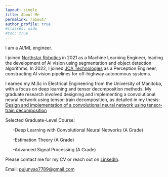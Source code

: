```yaml
---
layout: single
title: About Me
permalink: /about/
author_profile: true
#classes: wide
#toc: true
---
```

I am a AI/ML engineer. 

I joined <a href="https://northstar-robotics.com/">Northstar Robotics<a/> in 2021 as a Machine Learning Engineer, leading the development of AI vision using segmentation and object detection algorithms. In 2022, I joined <a href="https://jcatechnologies.com/">JCA Technologies<a/> as a Perception Engineer, constructing AI vision pipelines for off-highway autonomous systems.

I earned my M.Sc in Electrical Engineering from the University of Manitoba, with a focus on deep learning and tensor decomposition methods. My graduate research involved designing and implementing a convolutional neural network using tensor-train decomposition, as detailed in my thesis: <a href="https://mspace.lib.umanitoba.ca/handle/1993/36582">Design and implementation of a convolutional neural network using tensor-train decomposition<a/>

Selected Graduate-Level Course:

&nbsp;&nbsp;&nbsp;&nbsp;&nbsp;&nbsp;-Deep Learning with Convolutional Neural Networks (A Grade)

&nbsp;&nbsp;&nbsp;&nbsp;&nbsp;&nbsp;-Estimation Theory (A Grade)

&nbsp;&nbsp;&nbsp;&nbsp;&nbsp;&nbsp;-Advanced Signal Processing (A Grade)


Please contact me for my CV or reach out on <a href="https://www.linkedin.com/in/junyao-pu-6a4b741ab/">LinkedIn<a/>.

Email: <pujunyao7789@gmail.com>  

